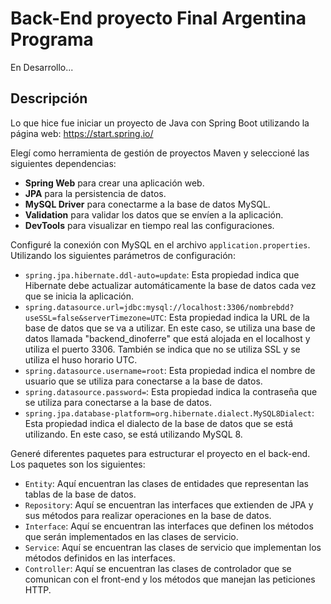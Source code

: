 # Back-End proyecto Final Argentina Programa

En Desarrollo...

## Descripción

Lo que hice fue iniciar un proyecto de Java con Spring Boot utilizando la página web: 
https://start.spring.io/

Elegí como herramienta de gestión de proyectos Maven y seleccioné las siguientes dependencias:

- **Spring Web** para crear una aplicación web.
- **JPA** para la persistencia de datos.
- **MySQL Driver** para conectarme a la base de datos MySQL.
- **Validation** para validar los datos que se envíen a la aplicación.
- **DevTools** para visualizar en tiempo real las configuraciones.

Configuré la conexión con MySQL en el archivo `application.properties`. 
Utilizando los siguientes parámetros de configuración:

- `spring.jpa.hibernate.ddl-auto=update`: Esta propiedad indica que Hibernate debe actualizar automáticamente la base de datos cada vez que se inicia la aplicación.
- `spring.datasource.url=jdbc:mysql://localhost:3306/nombrebdd?useSSL=false&serverTimezone=UTC`: Esta propiedad indica la URL de la base de datos que se va a utilizar. En este caso, se utiliza una base de datos llamada "backend_dinoferre" que está alojada en el localhost y utiliza el puerto 3306. También se indica que no se utiliza SSL y se utiliza el huso horario UTC.
- `spring.datasource.username=root`: Esta propiedad indica el nombre de usuario que se utiliza para conectarse a la base de datos.
- `spring.datasource.password=`: Esta propiedad indica la contraseña que se utiliza para conectarse a la base de datos.
- `spring.jpa.database-platform=org.hibernate.dialect.MySQL8Dialect`: Esta propiedad indica el dialecto de la base de datos que se está utilizando. En este caso, se está utilizando MySQL 8.

Generé diferentes paquetes para estructurar el proyecto en el back-end. 
Los paquetes son los siguientes:

- `Entity`: Aquí encuentran las clases de entidades que representan las tablas de la base de datos.
- `Repository`: Aquí se encuentran las interfaces que extienden de JPA y sus métodos para realizar operaciones en la base de datos. 
- `Interface`: Aquí se encuentran las interfaces que definen los métodos que serán implementados en las clases de servicio.
- `Service`: Aquí se encuentran las clases de servicio que implementan los métodos definidos en las interfaces.
- `Controller`: Aquí se encuentran las clases de controlador que se comunican con el front-end y los métodos que manejan las peticiones HTTP. 